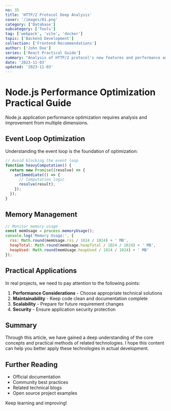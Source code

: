 ```yaml
---
no: 35
title: 'HTTP/2 Protocol Deep Analysis'
cover: '/images/01.png'
category: ['Database']
subcategory: ['Tools']
tag: ['webpack', 'vite', 'docker']
topic: ['Backend Development']
collection: ['Frontend Recommendations']
author: ['John Doe']
series: ['React Practical Guide']
summary: "Analysis of HTTP/2 protocol's new features and performance advantages."
date: '2023-11-03'
updated: '2023-11-03'
---
```


# Node.js Performance Optimization Practical Guide

Node.js application performance optimization requires analysis and improvement from multiple dimensions.

## Event Loop Optimization

Understanding the event loop is the foundation of optimization:

```javascript
// Avoid blocking the event loop
function heavyComputation() {
  return new Promise((resolve) => {
    setImmediate(() => {
      // Computation logic
      resolve(result);
    });
  });
}
```

## Memory Management

```javascript
// Monitor memory usage
const memUsage = process.memoryUsage();
console.log('Memory Usage:', {
  rss: Math.round(memUsage.rss / 1024 / 1024) + ' MB',
  heapTotal: Math.round(memUsage.heapTotal / 1024 / 1024) + ' MB',
  heapUsed: Math.round(memUsage.heapUsed / 1024 / 1024) + ' MB'
});
```

## Practical Applications

In real projects, we need to pay attention to the following points:

1. **Performance Considerations** - Choose appropriate technical solutions
2. **Maintainability** - Keep code clean and documentation complete
3. **Scalability** - Prepare for future requirement changes
4. **Security** - Ensure application security protection

## Summary

Through this article, we have gained a deep understanding of the core concepts and practical methods of related technologies. I hope this content can help you better apply these technologies in actual development.

## Further Reading

- Official documentation
- Community best practices
- Related technical blogs
- Open source project examples

Keep learning and improving!